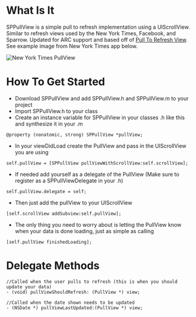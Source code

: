 What Is It
==========

SPPullView is a simple pull to refresh implementation using a UIScrollView.  Similar to refresh views used by the New York Times, Facebook, and Sparrow.  Updated for ARC support and based off of [Pull To Refresh View](https://github.com/chpwn/PullToRefreshView).  See example image from New York Times app below.

![New York Times PullView](http://imgur.com/kE3o3)


How To Get Started
==================

-  Download SPPullView and add SPPullView.h and SPPullView.m to your project
-  Import SPPullView.h to your class
-  Create an instance variable for SPPullView in your classes .h like this and synthesize it in your .m

```
@property (nonatomic, strong) SPPullView *pullView;
```

-  In your viewDidLoad create the PullView and pass in the UIScrollView you are using

``` 
self.pullView = [SPPullView pullViewWithScrollView:self.scrollView];
```

-  If needed add yourself as a delegate of the PullView (Make sure to register as a SPPullViewDelegate in your .h)

``` 
self.pullView.delegate = self;
```

-  Then just add the pullView to your UIScrollView

``` 
[self.scrollView addSubview:self.pullView];
```

-  The only thing you need to worry about is letting the PullView know when your data is done loading, just as simple as calling

``` 
[self.pullView finishedLoading];
```

Delegate Methods
================

``` 
//Called when the user pulls to refresh (this is when you should update your data)
- (void) pullViewShouldRefresh: (PullView *) view;

//Called when the date shown needs to be updated
- (NSDate *) pullViewLastUpdated:(PullView *) view;
```